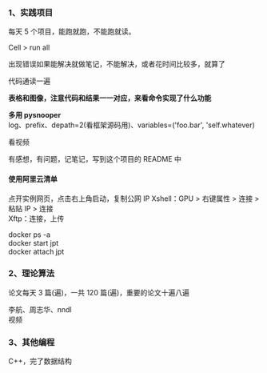 
### 1、实践项目

每天 5 个项目，能跑就跑，不能跑就读。

Cell > run all  

出现错误如果能解决就做笔记，不能解决，或者花时间比较多，就算了 

代码通读一遍

**表格和图像，注意代码和结果一一对应，来看命令实现了什么功能**

**多用 pysnooper**  
log、prefix、depath=2(看框架源码用)、variables=('foo.bar', 'self.whatever)  

看视频  

有感想，有问题，记笔记，写到这个项目的 README 中   


#### 使用阿里云清单
点开实例网页，点击右上角启动，复制公网 IP
Xshell：GPU > 右键属性 > 连接 > 粘贴 IP > 连接  
Xftp：连接，上传  

docker ps -a  
docker start jpt  
docker attach jpt  




### 2、理论算法
论文每天 3 篇(遍)，一共 120 篇(遍)，重要的论文十遍八遍  

李航、周志华、nndl  
视频  

### 3、其他编程 
C++，完了数据结构


